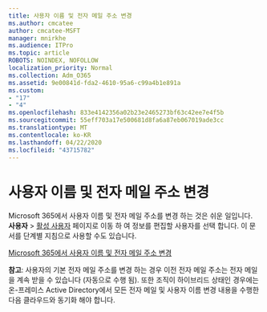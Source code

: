 ```yaml
---
title: 사용자 이름 및 전자 메일 주소 변경
ms.author: cmcatee
author: cmcatee-MSFT
manager: mnirkhe
ms.audience: ITPro
ms.topic: article
ROBOTS: NOINDEX, NOFOLLOW
localization_priority: Normal
ms.collection: Adm_O365
ms.assetid: 9e00841d-fda2-4610-95a6-c99a4b1e891a
ms.custom:
- "17"
- "4"
ms.openlocfilehash: 833e4142356a02b23e2465273bf63c42ee7e4f5b
ms.sourcegitcommit: 55eff703a17e500681d8fa6a87eb067019ade3cc
ms.translationtype: MT
ms.contentlocale: ko-KR
ms.lasthandoff: 04/22/2020
ms.locfileid: "43715782"
---
```

# <a name="change-a-users-name-and-email-address"></a>사용자 이름 및 전자 메일 주소 변경

Microsoft 365에서 사용자 이름 및 전자 메일 주소를 변경 하는 것은 쉬운 일입니다. **사용자** \> [활성 사용자](https://go.microsoft.com/fwlink/p/?linkid=834822) 페이지로 이동 하 여 정보를 편집할 사용자를 선택 합니다. 이 문서를 단계별 지침으로 사용할 수도 있습니다.
  
[Microsoft 365에서 사용자 이름 및 전자 메일 주소 변경](https://docs.microsoft.com/office365/admin/add-users/change-a-user-name-and-email-address)
  
 **참고**: 사용자의 기본 전자 메일 주소를 변경 하는 경우 이전 전자 메일 주소는 전자 메일을 계속 받을 수 있습니다 (자동으로 수행 됨). 또한 조직이 하이브리드 상태인 경우에는 온-프레미스 Active Directory에서 모든 전자 메일 및 사용자 이름 변경 내용을 수행한 다음 클라우드와 동기화 해야 합니다.